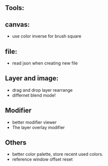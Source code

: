 ## Tools:


## canvas:
- use color inverse for brush square

## file:
- read json when creating new file

## Layer and image:
- drag and drop layer rearrange
- differnet blend mode!

## Modifier
- better modifier viewer
- The layer overlay modifier

## Others
- better color palette, store recent used colors.
- reference window offset reset